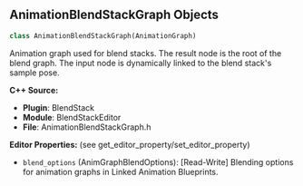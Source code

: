## AnimationBlendStackGraph Objects

```python
class AnimationBlendStackGraph(AnimationGraph)
```

Animation graph used for blend stacks.
    The result node is the root of the blend graph.
    The input node is dynamically linked to the blend stack's sample pose.

**C++ Source:**

- **Plugin**: BlendStack
- **Module**: BlendStackEditor
- **File**: AnimationBlendStackGraph.h

**Editor Properties:** (see get_editor_property/set_editor_property)

- ``blend_options`` (AnimGraphBlendOptions):  [Read-Write] Blending options for animation graphs in Linked Animation Blueprints.

<a id="unreal.AnimGraphNode_BlendStack_Base"></a>